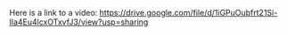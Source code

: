 Here is a link to a video:
https://drive.google.com/file/d/1iGPuOubfrt21Si-Ila4Eu4lcxOTxvfJ3/view?usp=sharing
